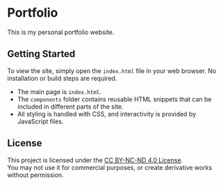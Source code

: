 # Portfolio
This is my personal portfolio website.

## Getting Started

To view the site, simply open the `index.html` file in your web browser. No installation or build steps are required.

- The main page is `index.html`.
- The `components` folder contains reusable HTML snippets that can be included in different parts of the site.
- All styling is handled with CSS, and interactivity is provided by JavaScript files.

## License

This project is licensed under the [CC BY-NC-ND 4.0 License](https://creativecommons.org/licenses/by-nc-nd/4.0/).  
You may not use it for commercial purposes, or create derivative works without permission.